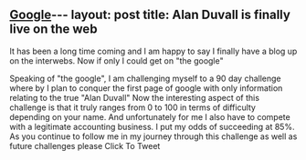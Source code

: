 <a href="[https://plus.google.com/107386700887407648809]?rel=author">Google</a>---
layout: post
title: Alan Duvall is finally live on the web
---

It has been a long time coming and I am happy to say I finally have a blog up on the interwebs. Now if only I could get on "the google"

Speaking of "the google", I am challenging myself to a 90 day challenge where by I plan to conquer the first page of google with only information relating to the true "Alan Duvall" 
Now the interesting aspect of this challenge is that it truly ranges from 0 to 100 in terms of difficulty depending on your name. And unfortunately for me I also have to compete with a legitimate accounting business.  I put my odds of succeeding at 85%. As you continue to follow me in my journey through this challenge as well as future challenges please Click To Tweet


